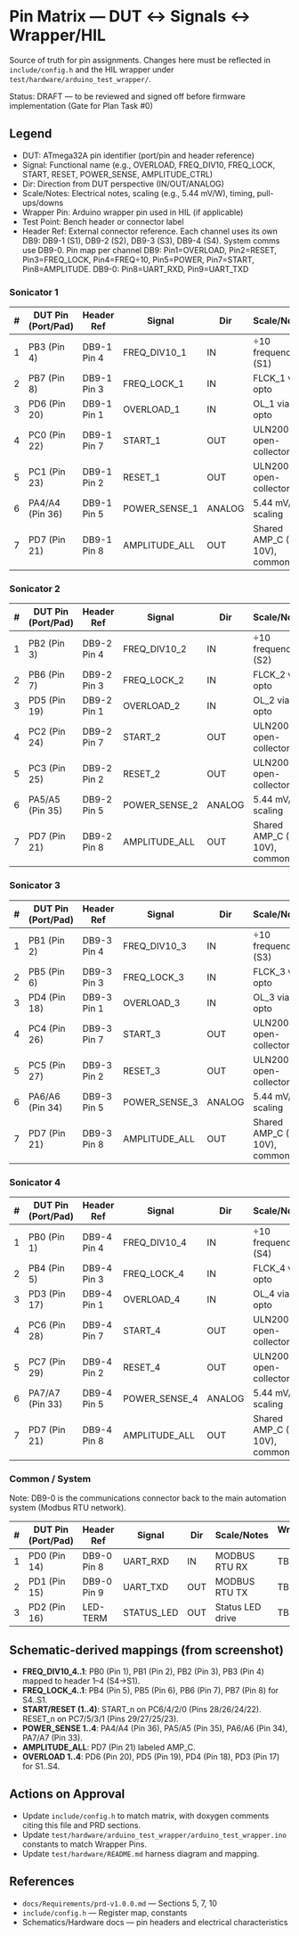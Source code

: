 # Pin Matrix — DUT ↔ Signals ↔ Wrapper/HIL

Source of truth for pin assignments. Changes here must be reflected in `include/config.h` and the HIL wrapper under `test/hardware/arduino_test_wrapper/`.

Status: DRAFT — to be reviewed and signed off before firmware implementation (Gate for Plan Task #0)

## Legend
- DUT: ATmega32A pin identifier (port/pin and header reference)
- Signal: Functional name (e.g., OVERLOAD, FREQ_DIV10, FREQ_LOCK, START, RESET, POWER_SENSE, AMPLITUDE_CTRL)
- Dir: Direction from DUT perspective (IN/OUT/ANALOG)
- Scale/Notes: Electrical notes, scaling (e.g., 5.44 mV/W), timing, pull-ups/downs
- Wrapper Pin: Arduino wrapper pin used in HIL (if applicable)
- Test Point: Bench header or connector label
- Header Ref: External connector reference. Each channel uses its own DB9: DB9-1 (S1), DB9-2 (S2), DB9-3 (S3), DB9-4 (S4). System comms use DB9-0. Pin map per channel DB9: Pin1=OVERLOAD, Pin2=RESET, Pin3=FREQ_LOCK, Pin4=FREQ÷10, Pin5=POWER, Pin7=START, Pin8=AMPLITUDE. DB9-0: Pin8=UART_RXD, Pin9=UART_TXD

### Sonicator 1

| # | DUT Pin (Port/Pad) | Header Ref | Signal        | Dir    | Scale/Notes                       | Wrapper Pin | Test Point |
|---|---------------------|------------|---------------|--------|----------------------------------|-------------|------------|
| 1 | PB3 (Pin 4)         | DB9-1 Pin 4| FREQ_DIV10_1  | IN     | ÷10 frequency (S1)               | TBD         | TBD        |
| 2 | PB7 (Pin 8)         | DB9-1 Pin 3| FREQ_LOCK_1   | IN     | FLCK_1 via opto                  | TBD         | TBD        |
| 3 | PD6 (Pin 20)        | DB9-1 Pin 1| OVERLOAD_1    | IN     | OL_1 via opto                    | TBD         | TBD        |
| 4 | PC0 (Pin 22)        | DB9-1 Pin 7| START_1       | OUT    | ULN2003A open-collector          | TBD         | TBD        |
| 5 | PC1 (Pin 23)        | DB9-1 Pin 2| RESET_1       | OUT    | ULN2003A open-collector          | TBD         | TBD        |
| 6 | PA4/A4 (Pin 36)     | DB9-1 Pin 5| POWER_SENSE_1 | ANALOG | 5.44 mV/W scaling                | TBD         | TBD        |
| 7 | PD7 (Pin 21)        | DB9-1 Pin 8| AMPLITUDE_ALL | OUT    | Shared AMP_C (0–10V), common     | TBD         | TBD        |

### Sonicator 2

| # | DUT Pin (Port/Pad) | Header Ref | Signal        | Dir    | Scale/Notes                       | Wrapper Pin | Test Point |
|---|---------------------|------------|---------------|--------|----------------------------------|-------------|------------|
| 1 | PB2 (Pin 3)         | DB9-2 Pin 4| FREQ_DIV10_2  | IN     | ÷10 frequency (S2)               | TBD         | TBD        |
| 2 | PB6 (Pin 7)         | DB9-2 Pin 3| FREQ_LOCK_2   | IN     | FLCK_2 via opto                  | TBD         | TBD        |
| 3 | PD5 (Pin 19)        | DB9-2 Pin 1| OVERLOAD_2    | IN     | OL_2 via opto                    | TBD         | TBD        |
| 4 | PC2 (Pin 24)        | DB9-2 Pin 7| START_2       | OUT    | ULN2003A open-collector          | TBD         | TBD        |
| 5 | PC3 (Pin 25)        | DB9-2 Pin 2| RESET_2       | OUT    | ULN2003A open-collector          | TBD         | TBD        |
| 6 | PA5/A5 (Pin 35)     | DB9-2 Pin 5| POWER_SENSE_2 | ANALOG | 5.44 mV/W scaling                | TBD         | TBD        |
| 7 | PD7 (Pin 21)        | DB9-2 Pin 8| AMPLITUDE_ALL | OUT    | Shared AMP_C (0–10V), common     | TBD         | TBD        |

### Sonicator 3

| # | DUT Pin (Port/Pad) | Header Ref | Signal        | Dir    | Scale/Notes                       | Wrapper Pin | Test Point |
|---|---------------------|------------|---------------|--------|----------------------------------|-------------|------------|
| 1 | PB1 (Pin 2)         | DB9-3 Pin 4| FREQ_DIV10_3  | IN     | ÷10 frequency (S3)               | TBD         | TBD        |
| 2 | PB5 (Pin 6)         | DB9-3 Pin 3| FREQ_LOCK_3   | IN     | FLCK_3 via opto                  | TBD         | TBD        |
| 3 | PD4 (Pin 18)        | DB9-3 Pin 1| OVERLOAD_3    | IN     | OL_3 via opto                    | TBD         | TBD        |
| 4 | PC4 (Pin 26)        | DB9-3 Pin 7| START_3       | OUT    | ULN2003A open-collector          | TBD         | TBD        |
| 5 | PC5 (Pin 27)        | DB9-3 Pin 2| RESET_3       | OUT    | ULN2003A open-collector          | TBD         | TBD        |
| 6 | PA6/A6 (Pin 34)     | DB9-3 Pin 5| POWER_SENSE_3 | ANALOG | 5.44 mV/W scaling                | TBD         | TBD        |
| 7 | PD7 (Pin 21)        | DB9-3 Pin 8| AMPLITUDE_ALL | OUT    | Shared AMP_C (0–10V), common     | TBD         | TBD        |

### Sonicator 4

| # | DUT Pin (Port/Pad) | Header Ref | Signal        | Dir    | Scale/Notes                       | Wrapper Pin | Test Point |
|---|---------------------|------------|---------------|--------|----------------------------------|-------------|------------|
| 1 | PB0 (Pin 1)         | DB9-4 Pin 4| FREQ_DIV10_4  | IN     | ÷10 frequency (S4)               | TBD         | TBD        |
| 2 | PB4 (Pin 5)         | DB9-4 Pin 3| FREQ_LOCK_4   | IN     | FLCK_4 via opto                  | TBD         | TBD        |
| 3 | PD3 (Pin 17)        | DB9-4 Pin 1| OVERLOAD_4    | IN     | OL_4 via opto                    | TBD         | TBD        |
| 4 | PC6 (Pin 28)        | DB9-4 Pin 7| START_4       | OUT    | ULN2003A open-collector          | TBD         | TBD        |
| 5 | PC7 (Pin 29)        | DB9-4 Pin 2| RESET_4       | OUT    | ULN2003A open-collector          | TBD         | TBD        |
| 6 | PA7/A7 (Pin 33)     | DB9-4 Pin 5| POWER_SENSE_4 | ANALOG | 5.44 mV/W scaling                | TBD         | TBD        |
| 7 | PD7 (Pin 21)        | DB9-4 Pin 8| AMPLITUDE_ALL | OUT    | Shared AMP_C (0–10V), common     | TBD         | TBD        |

### Common / System

Note: DB9-0 is the communications connector back to the main automation system (Modbus RTU network).

| # | DUT Pin (Port/Pad) | Header Ref | Signal     | Dir | Scale/Notes        | Wrapper Pin | Test Point |
|---|---------------------|------------|------------|-----|--------------------|-------------|------------|
| 1 | PD0 (Pin 14)        | DB9-0 Pin 8| UART_RXD   | IN  | MODBUS RTU RX     | TBD         | TBD        |
| 2 | PD1 (Pin 15)        | DB9-0 Pin 9| UART_TXD   | OUT | MODBUS RTU TX     | TBD         | TBD        |
| 3 | PD2 (Pin 16)        | LED-TERM   | STATUS_LED | OUT | Status LED drive  | TBD         | LED-TERM   |

## Schematic-derived mappings (from screenshot)
- **FREQ_DIV10_4..1**: PB0 (Pin 1), PB1 (Pin 2), PB2 (Pin 3), PB3 (Pin 4) mapped to header 1–4 (S4→S1).
- **FREQ_LOCK_4..1**: PB4 (Pin 5), PB5 (Pin 6), PB6 (Pin 7), PB7 (Pin 8) for S4..S1.
- **START/RESET (1..4)**: START_n on PC6/4/2/0 (Pins 28/26/24/22). RESET_n on PC7/5/3/1 (Pins 29/27/25/23).
- **POWER_SENSE 1..4**: PA4/A4 (Pin 36), PA5/A5 (Pin 35), PA6/A6 (Pin 34), PA7/A7 (Pin 33).
- **AMPLITUDE_ALL**: PD7 (Pin 21) labeled AMP_C.
- **OVERLOAD 1..4**: PD6 (Pin 20), PD5 (Pin 19), PD4 (Pin 18), PD3 (Pin 17) for S1..S4.

## Actions on Approval
- Update `include/config.h` to match matrix, with doxygen comments citing this file and PRD sections.
- Update `test/hardware/arduino_test_wrapper/arduino_test_wrapper.ino` constants to match Wrapper Pins.
- Update `test/hardware/README.md` harness diagram and mapping.

## References
- `docs/Requirements/prd-v1.0.0.md` — Sections 5, 7, 10
- `include/config.h` — Register map, constants
- Schematics/Hardware docs — pin headers and electrical characteristics

